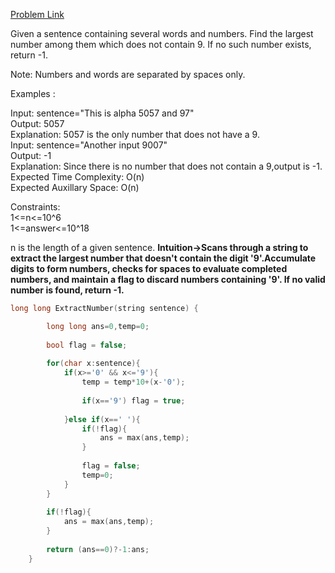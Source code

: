 [Problem Link](https://www.geeksforgeeks.org/problems/extract-the-number-from-the-string3428/1)<br>

Given a sentence containing several words and numbers. Find the largest number among them which does not contain 9. If no such number exists, return -1.<br>

Note: Numbers and words are separated by spaces only.<br>

Examples :<br>

Input: sentence="This is alpha 5057 and 97"<br>
Output: 5057<br>
Explanation: 5057 is the only number that does not have a 9.<br>
Input: sentence="Another input 9007"<br>
Output: -1<br>
Explanation: Since there is no number that does not contain a 9,output is -1.<br>
Expected Time Complexity: O(n)<br>
Expected Auxillary Space: O(n)<br>

Constraints:<br>
1<=n<=10^6<br>
1<=answer<=10^18<br>

n is the length of a given sentence.
__Intuition->Scans through a string to extract the largest number that doesn't contain the digit '9'.Accumulate digits to form numbers, checks for spaces to evaluate completed numbers, and maintain a flag to discard numbers containing '9'. If no valid number is found, return -1.__

```C++
long long ExtractNumber(string sentence) {

        long long ans=0,temp=0;
        
        bool flag = false;
        
        for(char x:sentence){
            if(x>='0' && x<='9'){
                temp = temp*10+(x-'0');
                
                if(x=='9') flag = true;
                
            }else if(x==' '){
                if(!flag){
                    ans = max(ans,temp);
                }
                
                flag = false;
                temp=0;
            }
        }
        
        if(!flag){
            ans = max(ans,temp);
        }
        
        return (ans==0)?-1:ans;
    }
```
